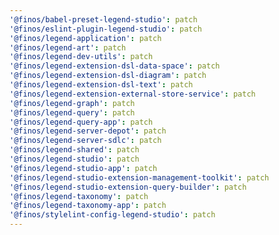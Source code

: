 ```yaml
---
'@finos/babel-preset-legend-studio': patch
'@finos/eslint-plugin-legend-studio': patch
'@finos/legend-application': patch
'@finos/legend-art': patch
'@finos/legend-dev-utils': patch
'@finos/legend-extension-dsl-data-space': patch
'@finos/legend-extension-dsl-diagram': patch
'@finos/legend-extension-dsl-text': patch
'@finos/legend-extension-external-store-service': patch
'@finos/legend-graph': patch
'@finos/legend-query': patch
'@finos/legend-query-app': patch
'@finos/legend-server-depot': patch
'@finos/legend-server-sdlc': patch
'@finos/legend-shared': patch
'@finos/legend-studio': patch
'@finos/legend-studio-app': patch
'@finos/legend-studio-extension-management-toolkit': patch
'@finos/legend-studio-extension-query-builder': patch
'@finos/legend-taxonomy': patch
'@finos/legend-taxonomy-app': patch
'@finos/stylelint-config-legend-studio': patch
---
```

